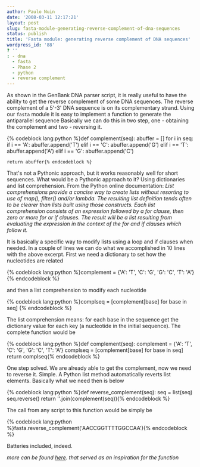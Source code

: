 ```yaml
---
author: Paulo Nuin
date: '2008-03-11 12:17:21'
layout: post
slug: fasta-module-generating-reverse-complement-of-dna-sequences
status: publish
title: 'Fasta module: generating reverse complement of DNA sequences'
wordpress_id: '88'
? ''
: - dna
  - fasta
  - Phase 2
  - python
  - reverse complement
---
```


As shown in the GenBank DNA parser script, it is really useful to have
the ability to get the reverse complement of some DNA sequences. The
reverse complement of a 5'-3' DNA sequence is on its complementary
strand. Using our `fasta` module it is easy to implement a function to
generate the antiparallel sequence Basically we can do this in two step,
one - obtaining the complement and two - reversing it. 

{% codeblock lang:python %}def complement(seq): 
	abuffer = [] 
	for i in seq: 
		if i == 'A': 
			abuffer.append('T') 
		elif i == 'C': 
			abuffer.append('G') 
		elif i == 'T': 
			abuffer.append('A') 
		elif i == 'G': 
			abuffer.append('C') 

	return abuffer{% endcodeblock %}

That's not a Pythonic approach, but it works
reasonably well for short sequences. What would be a Pythonic approach
to it? Using dictionaries and list comprehension. From the Python online
documentation: *List comprehensions provide a concise way to create
lists without resorting to use of map(), filter() and/or lambda. The
resulting list definition tends often to be clearer than lists built
using those constructs. Each list comprehension consists of an
expression followed by a for clause, then zero or more for or if
clauses. The result will be a list resulting from evaluating the
expression in the context of the for and if clauses which follow it.* 

It
is basically a specific way to modify lists using a loop and if clauses
when needed. In a couple of lines we can do what we accomplished in 10
lines with the above excerpt. First we need a dictionary to set how the
nucleotides are related 

{% codeblock lang:python %}complement = {'A':
'T', 'C': 'G', 'G': 'C', 'T': 'A'}{% endcodeblock %} 

and then a list
comprehension to modify each nucleotide 

{% codeblock lang:python %}complseq = [complement[base] for base in seq]
{% endcodeblock %} 

The list comprehension means: for each base in the
sequence get the dictionary value for each key (a nucleotide in the
initial sequence). The complete function would be 

{% codeblock lang:python %}def complement(seq): complement = {'A': 'T', 'C': 'G',
'G': 'C', 'T': 'A'} complseq = [complement[base] for base in seq] return
complseq{% endcodeblock %} 

One step solved. We are already able to get the
complement, now we need to reverse it. Simple. A Python list method
automatically reverts list elements. Basically what we need then is
below 

{% codeblock lang:python %}def reverse_complement(seq): seq =
list(seq) seq.reverse() return ''.join(complement(seq)){% endcodeblock %}

The
call from any script to this function would be simply be 

{% codeblock lang:python %}fasta.reverse_complement('AACCGGTTTTGGCCAA'){% endcodeblock %}


Batteries included, indeed. 


*more can be found
[here](http://www.onlamp.com/pub/a/python/2002/10/17/biopython.html?page=4).
that served as an inspiration for the function*
